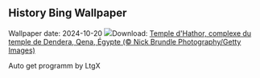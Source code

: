 ## History Bing Wallpaper
Wallpaper date: 2024-10-20
![](https://www.bing.com/th?id=OHR.DenderaTemple_FR-CA2260090471_UHD.jpg&w=1000)Download: [Temple d'Hathor, complexe du temple de Dendera, Qena, Égypte (© Nick Brundle Photography/Getty Images)](https://www.bing.com/th?id=OHR.DenderaTemple_FR-CA2260090471_UHD.jpg)

Auto get programm by LtgX
